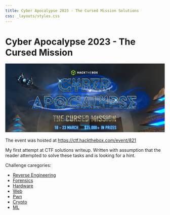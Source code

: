 ```yaml
---
title: Cyber Apocalypse 2023 - The Cursed Mission Solutions
css: _layouts/styles.css
---
```


# Cyber Apocalypse 2023 - The Cursed Mission

![Cyber Apocalypse 2023 - The Cursed Mission](ctf-banner.png)

The event was hosted at https://ctf.hackthebox.com/event/821

My first attempt at CTF solutions writeup. Written with assumption that the reader attempted to solve these tasks and is looking for a hint.

Challenge caregories:

* [Reverse Engineering](re.md)
* [Forensics](forensics.md)
* [Hardware](hw.md)
* [Web](web.md)
* [Pwn](pwn.md)
* [Crypto](crypto.md)
* [ML](ml.md)

<!--html_preserve-->
<script async src="https://www.googletagmanager.com/gtag/js?id=G-RG4HKM3EP9"></script>
<script>
  window.dataLayer = window.dataLayer || [];
  function gtag(){dataLayer.push(arguments);}
  gtag('js', new Date());

  gtag('config', 'G-RG4HKM3EP9');
</script>

<!--/html_preserve-->